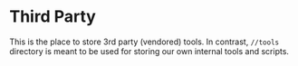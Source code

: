 # Third Party

This is the place to store 3rd party (vendored) tools.
In contrast, `//tools` directory is meant to be used for storing our own internal tools and scripts.
